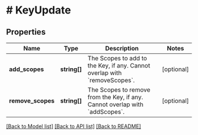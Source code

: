 # # KeyUpdate

## Properties

| Name              | Type         | Description                                                                           | Notes      |
| ----------------- | ------------ | ------------------------------------------------------------------------------------- | ---------- |
| **add_scopes**    | **string[]** | The Scopes to add to the Key, if any. Cannot overlap with &#x60;removeScopes&#x60;.   | [optional] |
| **remove_scopes** | **string[]** | The Scopes to remove from the Key, if any. Cannot overlap with &#x60;addScopes&#x60;. | [optional] |

[[Back to Model list]](../../README.md#models) [[Back to API list]](../../README.md#endpoints) [[Back to README]](../../README.md)
